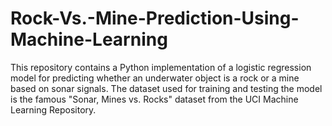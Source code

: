 # Rock-Vs.-Mine-Prediction-Using-Machine-Learning
This repository contains a Python implementation of a logistic regression model for predicting whether an underwater object is a rock or a mine based on sonar signals. The dataset used for training and testing the model is the famous "Sonar, Mines vs. Rocks" dataset from the UCI Machine Learning Repository.
